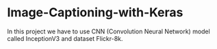 # Image-Captioning-with-Keras
In this project we have to use CNN (Convolution Neural Network) model called InceptionV3 and dataset Flickr-8k.
